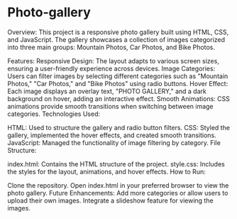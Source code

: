 # Photo-gallery
Overview: This project is a responsive photo gallery built using HTML, CSS, and JavaScript. The gallery showcases a collection of images categorized into three main groups: Mountain Photos, Car Photos, and Bike Photos.

Features:
Responsive Design: The layout adapts to various screen sizes, ensuring a user-friendly experience across devices.
Image Categories: Users can filter images by selecting different categories such as "Mountain Photos," "Car Photos," and "Bike Photos" using radio buttons.
Hover Effect: Each image displays an overlay text, "PHOTO GALLERY," and a dark background on hover, adding an interactive effect.
Smooth Animations: CSS animations provide smooth transitions when switching between image categories.
Technologies Used:

HTML: Used to structure the gallery and radio button filters.
CSS: Styled the gallery, implemented the hover effects, and created smooth transitions.
JavaScript: Managed the functionality of image filtering by category.
File Structure:

index.html: Contains the HTML structure of the project.
style.css: Includes the styles for the layout, animations, and hover effects.
How to Run:

Clone the repository.
Open index.html in your preferred browser to view the photo gallery.
Future Enhancements:
Add more categories or allow users to upload their own images.
Integrate a slideshow feature for viewing the images.
